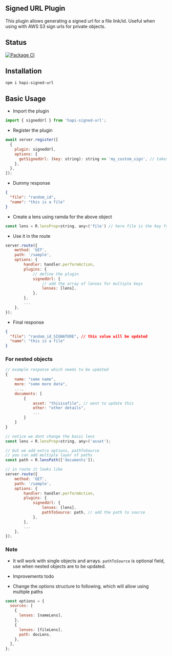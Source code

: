 ## Signed URL Plugin

This plugin allows generating a signed url for a file link/id. Useful when
using with AWS S3 sign urls for private objects.

## Status

[![Package CI](https://github.com/AP-Atul/hapi-signed-url/actions/workflows/test_build.yml/badge.svg?branch=main)](https://github.com/AP-Atul/hapi-signed-url/actions/workflows/test_build.yml)

## Installation

```
npm i hapi-signed-url
```

## Basic Usage

- Import the plugin

```js
import { signedUrl } from 'hapi-signed-url';
```

- Register the plugin

```js
await server.register([
  {
    plugin: signedUrl,
    options: {
      getSignedUrl: (key: string): string => 'my_custom_sign', // takes in function to sign the id
    },
  },
]);
```

- Dummy response

```json
{
  "file": "random_id",
  "name": "this is a file"
}
```

- Create a lens using ramda for the above object

```js
const lens = R.lensProp<string, any>('file') // here file is the key from object
```

- Use it in the route

```js
server.route({
    method: 'GET',
    path: '/sample',
    options: {
        handler: handler.performAction,
        plugins: {
            // define the plugin
            signedUrl: {
                // add the array of lenses for multiple keys
                lenses: [lens],
            },
        },
        ...
    },
});
```

- Final response

```json
{
  "file": "random_id_SIGNATURE", // this value will be updated
  "name": "this is a file"
}
```

### For nested objects

```js
// example response which needs to be updated
{
    name: "some name",
    more: "some more data",
    ...,
    documents: [
        {
            asset: "thisisafile", // want to update this
            other: "other details",
            ...
        }
    ]
}

// notice we dont change the basic lens
const lens = R.lensProp<string, any>('asset');

// but we add extra options, pathToSource
// you can add multiple layer of paths
const path = R.lensPath(['documents']);

// in route it looks like
server.route({
    method: 'GET',
    path: '/sample',
    options: {
        handler: handler.performAction,
        plugins: {
            signedUrl: {
                lenses: [lens],
                pathToSource: path, // add the path to source
            },
        },
        ...
    },
});
```

### Note

- It will work with single objects and arrays. `pathToSource` is optional field,
  use when nested objects are to be updated.

- Improvements todo
- Change the options structure to following, which will allow using multiple paths

```js
const options = {
  sources: [
    {
      lenses: [nameLens],
    },
    {
      lenses: [fileLens],
      path: docLens,
    },
  ],
};
```
